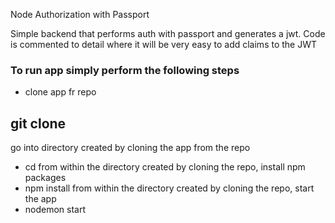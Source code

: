 Node Authorization with Passport

Simple backend that performs auth with passport and generates a jwt. Code is commented to detail where it will be very easy to add claims to the JWT

### To run app simply perform the following steps
- clone app fr repo
## git clone <link from repo>
go into directory created by cloning the app from the repo
 - cd <directory created by cloning the repo>
from within the directory created by cloning the repo, install npm packages
 - npm install
from within the directory created by cloning the repo, start the app
 - nodemon start